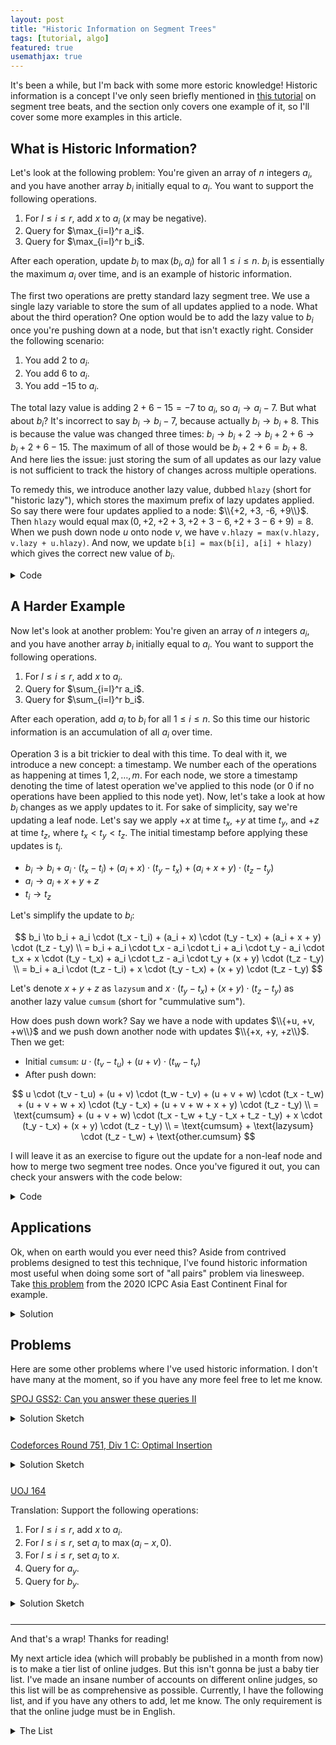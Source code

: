 ```yaml
---
layout: post
title: "Historic Information on Segment Trees"
tags: [tutorial, algo]
featured: true
usemathjax: true
---
```


It's been a while, but I'm back with some more estoric knowledge! Historic information is a concept I've only seen briefly mentioned in [this tutorial](https://codeforces.com/blog/entry/57319) on segment tree beats, and the section only covers one example of it, so I'll cover some more examples in this article.

## What is Historic Information?

Let's look at the following problem: You're given an array of $n$ integers $a_i$, and you have another array $b_i$ initially equal to $a_i$. You want to support the following operations.

1. For $l \leq i \leq r$, add $x$ to $a_i$ ($x$ may be negative).
2. Query for $\max_{i=l}^r a_i$.
3. Query for $\max_{i=l}^r b_i$.

After each operation, update $b_i$ to $\max(b_i, a_i)$ for all $1 \leq i \leq n$. $b_i$ is essentially the maximum $a_i$ over time, and is an example of historic information.

The first two operations are pretty standard lazy segment tree. We use a single lazy variable to store the sum of all updates applied to a node. What about the third operation? One option would be to add the lazy value to $b_i$ once you're pushing down at a node, but that isn't exactly right. Consider the following scenario:

1. You add $2$ to $a_i$.
2. You add $6$ to $a_i$.
3. You add $-15$ to $a_i$.

The total lazy value is adding $2 + 6 - 15 = -7$ to $a_i$, so $a_i \to a_i - 7$. But what about $b_i$? It's incorrect to say $b_i \to b_i - 7$, because actually $b_i \to b_i + 8$. This is because the value was changed three times: $b_i \to b_i + 2 \to b_i + 2 + 6 \to b_i + 2 + 6 - 15$. The maximum of all of those would be $b_i + 2 + 6 = b_i + 8$. And here lies the issue: just storing the sum of all updates as our lazy value is not sufficient to track the history of changes across multiple operations.

To remedy this, we introduce another lazy value, dubbed `hlazy` (short for "historic lazy"), which stores the maximum prefix of lazy updates applied. So say there were four updates applied to a node: $\\{+2, +3, -6, +9\\}$. Then `hlazy` would equal $\max(0, +2, +2 + 3, +2 + 3 - 6, +2 + 3 - 6 + 9) = 8$. When we push down node $u$ onto node $v$, we have `v.hlazy = max(v.hlazy, v.lazy + u.hlazy)`. And now, we update `b[i] = max(b[i], a[i] + hlazy)` which gives the correct new value of $b_i$.

<details markdown="1" style="margin-bottom: 5%"><summary>Code</summary>

```c++
// based on how I implement lazy segment tree
// https://github.com/mzhang2021/cp-library/blob/master/implementations/data-structures/SegmentTreeNodeLazy.h
struct Node {
    int maxA, maxB, lazy, hlazy, l, r;

    void leaf(int val) {
        maxA = maxB = val;
        lazy = hlazy = 0;
    }

    void pull(const Node &a, const Node &b) {
        maxA = max(a.maxA, b.maxA);
        maxB = max(a.maxB, b.maxB);
    }

    void push(const Node &other) {
        hlazy = max(hlazy, lazy + other.hlazy);
        lazy += other.lazy;
    }

    void apply() {
        maxB = max(maxB, maxA + hlazy);
        maxA += lazy;
        lazy = hlazy = 0;
    }
};
```

---

</details>

## A Harder Example

Now let's look at another problem: You're given an array of $n$ integers $a_i$, and you have another array $b_i$ initially equal to $a_i$. You want to support the following operations.

1. For $l \leq i \leq r$, add $x$ to $a_i$.
2. Query for $\sum_{i=l}^r a_i$.
3. Query for $\sum_{i=l}^r b_i$.

After each operation, add $a_i$ to $b_i$ for all $1 \leq i \leq n$. So this time our historic information is an accumulation of all $a_i$ over time.

Operation 3 is a bit trickier to deal with this time. To deal with it, we introduce a new concept: a timestamp. We number each of the operations as happening at times $1, 2, \dots, m$. For each node, we store a timestamp denoting the time of latest operation we've applied to this node (or $0$ if no operations have been applied to this node yet). Now, let's take a look at how $b_i$ changes as we apply updates to it. For sake of simplicity, say we're updating a leaf node. Let's say we apply $+x$ at time $t_x$, $+y$ at time $t_y$, and $+z$ at time $t_z$, where $t_x < t_y < t_z$. The initial timestamp before applying these updates is $t_i$.

- $b_i \to b_i + a_i \cdot (t_x - t_i) + (a_i + x) \cdot (t_y - t_x) + (a_i + x + y) \cdot (t_z - t_y)$
- $a_i \to a_i + x + y + z$
- $t_i \to t_z$

Let's simplify the update to $b_i$:

$$
b_i \to b_i + a_i \cdot (t_x - t_i) + (a_i + x) \cdot (t_y - t_x) + (a_i + x + y) \cdot (t_z - t_y) \\
= b_i + a_i \cdot t_x - a_i \cdot t_i + a_i \cdot t_y - a_i \cdot t_x + x \cdot (t_y - t_x) + a_i \cdot t_z - a_i \cdot t_y + (x + y) \cdot (t_z - t_y) \\
= b_i + a_i \cdot (t_z - t_i) + x \cdot (t_y - t_x) + (x + y) \cdot (t_z - t_y)
$$

Let's denote $x + y + z$ as `lazysum` and $x \cdot (t_y - t_x) + (x + y) \cdot (t_z - t_y)$ as another lazy value `cumsum` (short for "cummulative sum").

How does push down work? Say we have a node with updates $\\{+u, +v, +w\\}$ and we push down another node with updates $\\{+x, +y, +z\\}$. Then we get:

- Initial `cumsum`: $u \cdot (t_v - t_u) + (u + v) \cdot (t_w - t_v)$
- After push down:

$$
u \cdot (t_v - t_u) + (u + v) \cdot (t_w - t_v) + (u + v + w) \cdot (t_x - t_w) + (u + v + w + x) \cdot (t_y - t_x) + (u + v + w + x + y) \cdot (t_z - t_y) \\
= \text{cumsum} + (u + v + w) \cdot (t_x - t_w + t_y - t_x + t_z - t_y) + x \cdot (t_y - t_x) + (x + y) \cdot (t_z - t_y) \\
= \text{cumsum} + \text{lazysum} \cdot (t_z - t_w) + \text{other.cumsum}
$$

I will leave it as an exercise to figure out the update for a non-leaf node and how to merge two segment tree nodes. Once you've figured it out, you can check your answers with the code below:

<details markdown="1" style="margin-bottom: 5%"><summary>Code</summary>

```c++
// based on how I implement lazy segment tree
// https://github.com/mzhang2021/cp-library/blob/master/implementations/data-structures/SegmentTreeNodeLazy.h
struct Node {
    int sumA, sumB, timestamp, lazysum, cumsum, lazyTimestamp, l, r;
    bool lazy;

    void leaf(int val) {
        sumA = val;
        sumB = timestamp = lazysum = cumsum = lazyTimestamp = lazy = 0;
    }

    void pull(const Node &a, const Node &b) {
        sumA = a.sumA + b.sumA;
        timestamp = max(a.timestamp, b.timestamp);
        sumB = a.sumB + b.sumB + a.sumA * (timestamp - a.timestamp) + b.sumA * (timestamp - b.timestamp);
    }

    void push(const Node &other) {
        if (lazy) {
            cumsum += lazysum * (other.lazyTimestamp - lazyTimestamp) + other.cumsum;
            lazysum += other.lazysum;
        } else {
            cumsum = other.cumsum;
            lazysum = other.lazysum;
            lazy = true;
        }
        lazyTimestamp = other.lazyTimestamp;
    }

    void apply() {
        sumB += sumA * (lazyTimestamp - timestamp) + (r - l + 1) * cumsum;
        sumA += (r - l + 1) * lazysum;
        timestamp = lazyTimestamp;
        lazysum = cumsum = lazyTimestamp = lazy = 0;
    }
};
```

---

</details>

## Applications

Ok, when on earth would you ever need this? Aside from contrived problems designed to test this technique, I've found historic information most useful when doing some sort of "all pairs" problem via linesweep. Take [this problem](https://codeforces.com/gym/103069/problem/G) from the 2020 ICPC Asia East Continent Final for example.

<details markdown="1" style="margin-bottom: 5%"><summary>Solution</summary>

The algorithm I describe below is very similar to the offline algorithm for solving [SPOJ DQUERY](https://www.spoj.com/problems/DQUERY/), which you can see [here](https://codeforces.com/blog/entry/8962?#comment-146571). For sake of brevity, I will assume that you have read and understood that solution in the paragraphs below.

We will use an offline algorithm. As we sweep from left to right, we maintain an array $p$ where each index's value is 1 if a subarray starting at that index is valid, and 0 otherwise. So say $a = [3, 9, 4, 3, 2, 9, 9, 3, 2, 3, 2, 2, 2]$. Then $p = [0, 0, 0, 1, 1, 1, 1, 0, 0, 0, 1, 1, 1]$. Now say you process the next element in your linesweep. There are two cases:

1. You've never seen this element before. In our example, say the next element is a $6$, so $a = [3, 9, 4, 3, 2, 9, 9, 3, 2, 3, 2, 2, 2, 6]$. Then now $p = [1, 1, 1, 0, 0, 0, 0, 1, 1, 1, 0, 0, 0, 1]$. Notice that we basically just did a range flip operation.
2. You've seen this element before. In our example, say the next element is a $9$, so $a = [3, 9, 4, 3, 2, 9, 9, 3, 2, 3, 2, 2, 2, 9]$. First, we delete the last occurrence of $9$ (we basically pretend it doesn't exist and set $p_i = p_{i+1}$ at that index). So $p = [1, 1, 1, 0, 0, 0, 0, 0, 0, 0, 1, 1, 1]$. And now we add our new last occurrence of $9$ at the end, giving us $p = [0, 0, 0, 1, 1, 1, 1, 1, 1, 1, 0, 0, 0, 1]$. So we've essentially done just two range flip operations.

If we make $p$ a segment tree, we can query for the number of valid subarrays for each right endpoint. But our original problem needs the number of valid subarrays with left endpoint $\geq l$ for each right endpoint for ALL right endpoints in $[l, r]$. So to remedy this, we instead query for the historic sum of $p_i$ for all $l \leq i \leq r$. So we need a segment tree that supports range flip and historic sum. I leave the details of what values to store in the segment tree node as an exercise for the reader, because I think being able to figure this out will serve as a good test of understanding. If you're stuck, you can refer to my implementation [here](https://ideone.com/aADK7p) (ideone link because Codeforces gym links aren't public).

---

</details>

## Problems

Here are some other problems where I've used historic information. I don't have many at the moment, so if you have any more feel free to let me know.

[SPOJ GSS2: Can you answer these queries II](https://www.spoj.com/problems/GSS2/)

<details markdown="1" style="margin-bottom: 5%"><summary>Solution Sketch</summary>

Similar to the 2020 ICPC Asia East Continent Final problem explained above: linesweep, store only last occurrence, support range add and historic maximum. Explained in more detail [here]({{site.baseurl}}/gss/).

---

</details>

[Codeforces Round 751, Div 1 C: Optimal Insertion](https://codeforces.com/contest/1601/problem/C)

<details markdown="1" style="margin-bottom: 5%"><summary>Solution Sketch</summary>

Compress the input to values in the range $1, 2, \dots, n + m$. It's optimal to sort $b$ and have them be in the same relative order in $c$ to minimize the number of inversions. Now for each $b_i$, we can insert them in at the beginning, at the end, or between any $(a_i, a_{i+1})$ pair. Let's sweep through each of $a_i$ from left to right, and update a segment tree maintaining the number of inversions each element would add if inserted in that gap. Finally, for each element in $b$, query for the historic minimum of $b_i$ in the segment tree. So we need to support range add and historic minimum.

[Submission for Reference](https://codeforces.com/contest/1601/submission/133199732)

---

</details>

[UOJ 164](https://uoj.ac/problem/164)

Translation: Support the following operations:

1. For $l \leq i \leq r$, add $x$ to $a_i$.
2. For $l \leq i \leq r$, set $a_i$ to $\max(a_i - x, 0)$.
3. For $l \leq i \leq r$, set $a_i$ to $x$.
4. Query for $a_y$.
5. Query for $b_y$.

<details markdown="1" style="margin-bottom: 5%"><summary>Solution Sketch</summary>

This is the example problem for historic information described [here](https://codeforces.com/blog/entry/57319). The blog also contains the solution.

[Submission for Reference](https://uoj.ac/submission/519426)

---

</details>

---

And that's a wrap! Thanks for reading!

My next article idea (which will probably be published in a month from now) is to make a tier list of online judges. But this isn't gonna be just a baby tier list. I've made an insane number of accounts on different online judges, so this list will be as comprehensive as possible. Currently, I have the following list, and if you have any others to add, let me know. The only requirement is that the online judge must be in English.

<details markdown="1" style="margin-bottom: 5%"><summary>The List</summary>

- [Codeforces](https://codeforces.com/)
- [Atcoder](https://atcoder.jp/)
- [Codechef](https://www.codechef.com/)
- [SPOJ](https://www.spoj.com/)
- [UVa](https://onlinejudge.org/)
- [ICPC Live Archive](https://icpcarchive.ecs.baylor.edu/)
- [USACO](http://www.usaco.org/)
- [USACO Training](https://train.usaco.org/)
- [HackerRank](https://www.hackerrank.com/)
- [HackerEarth](https://www.hackerearth.com/)
- [LeetCode](https://leetcode.com/)
- [binarysearch](https://binarysearch.com/)
- [DMOJ](https://dmoj.ca/)
- [Aizu Online Judge](https://judge.u-aizu.ac.jp/onlinejudge/index.jsp)
- [PKU Online Judge](http://poj.org/)
- [Timus](https://acm.timus.ru/)
- [LightOJ](https://lightoj.com/)
- [oj.uz](https://oj.uz/)
- [CSA Academy](https://csacademy.com/)
- [Kattis](https://open.kattis.com/)
- [CodeDrills](https://codedrills.io/)

I decided not to add sites like [CSES](https://cses.fi/problemset/list/) or [Yosupo Judge](https://judge.yosupo.jp/) because they serve a different purpose than traditional online judges (e.g. CSES is a database of classical problems). I also might exclude interview prep sites like [LeetCode](https://leetcode.com/) since they also serve a different purpose, though I'm not sure at the moment.

---

</details>